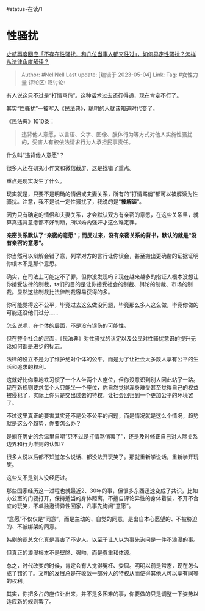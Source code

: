 #status-在读/1 

# 性骚扰

[史航再度回应「不存在性骚扰，和几位当事人都交往过」，如何界定性骚扰？怎样从法律角度解读？](https://www.zhihu.com/question/598821617/answer/3011956284)

> Author: #NellNell
> Last update: [编辑于 2023-05-04]
> Link:
> Tag: #女性力量 
> 评论区:
> 泛讨论:

有人说这只不过是“打情骂俏”。这种话术过去还行得通，现在肯定不行了。

其实“性骚扰”一被写入《民法典》，聪明的人就该知道时代变了。

《民法典》1010条：

> 违背他人意愿，以言语、文字、图像、肢体行为等方式对他人实施性骚扰的，受害人有权依法请求行为人承担民事责任。

什么叫“违背他人意愿”？

很多人还在研究小作文和微信截屏，这是找错了重点。

重点是现实发生了什么。

现实就是，只要不是明确的情侣或夫妻关系，所有的“打情骂俏”都可以被解读为性骚扰。注意，我不是说一定性骚扰了，我说的是“**被解读**”。

因为只有确定的情侣和夫妻关系，才会默认双方有亲密的意愿，在这些关系里，就算真违背意愿都不好判断，所以婚内强奸才这么难定罪。

**亲密关系默认了“亲密的意愿”；而反过来，没有亲密关系的背书，默认的就是“没有亲密的意愿”。**

你当然可以辩解会错了意，列举对方的言行让你误会，甚至搬出更确凿的证据证明你根本不是那个意思。

确实，在司法上可能定不了罪。但你没发现吗？现在越来越多的指证人根本没想让你接受法律的制裁，ta们的目的是让你接受社会的制裁、舆论的制裁、市场的制裁。显然这些制裁比法律制裁容易获得的多。

你可能觉得这不公平，毕竟过去这么做没问题，毕竟那么多人这么做，毕竟你做的可能还没他们过分……

怎么说呢，在个体的层面，不是没有误伤的可能性。

但在整个社会的层面，《民法典》对性骚扰的认定以及公民对性骚扰意识的提升无论如何都是进步的标志。

法律的设立不是为了维护绝对个体的公平，而是为了让社会大多数人享有公平的生活和追求的权利。

这就好比你乘地铁习惯了一个人坐两个人座位，但你没意识到别人因此站了一路。现在新规则要求每个人只能坐一个座位，你自然觉得浑身难受甚至觉得自己的权益被侵犯了，实际上你只是交出过去的特权，让社会回归到一个更加公平的环境罢了。

不过这里真正的要害其实还不是公不公平的问题，而是情况就是这么个情况，趋势就是这么个趋势，你要怎么办？

是躺在历史的余温里自嘲“只不过是打情骂俏罢了“，还是及时修正自己对人际关系边界和行为准则的认知？

很多人说以后都不知道怎么说话、都没法开玩笑了。那就重新学说话，重新学开玩笑。

这些又不是别人没经历过。

那些国家经历这一过程也就最近2、30年的事，但很多东西迅速变成了共识，比如办公室的门要打开，保持适当的身体距离，不擅自评论异性的身体着装，不开不合宜的玩笑，不单独邀请异性回家，凡事先询问“意愿”。

“意愿”不仅仅是“同意”，而是主动的、自觉的同意，是出自本心愿望的、不被胁迫的、不被绑架的同意。

韩剧的霸总文化真是毒害了不少人，以至于让人以为事先询问是一件不浪漫的事。

但真正的浪漫根本不是壁咚、强吻，而是尊重和体谅。

总之，时代改变的时候，肯定会有人觉得冤枉、委屈。明明以前是常态，现在怎么成了错的了。文明的发展总是在收敛一部分人的特权从而使得其他人可以享有同等的权利。

其实，你把多占的座位让出来，并不是多困难的事，你要做的只是调整一下姿势以适应新的规则罢了。
